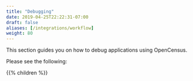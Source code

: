 ```yaml
---
title: "Debugging"
date: 2019-04-25T22:22:31-07:00
draft: false
aliases: [/integrations/workflow]
weight: 80
---
```


This section guides you on how to debug applications using OpenCensus.

Please see the following:

{{% children %}}